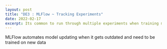```yaml
---
layout: post
title: "DE3 : MLFlow ~ Tracking Experiments"
date: 2022-02-17
excerpt: Its common to run through multiple experiments when training machine learing models to find the optimal parameters and algorithms. MLFlow automates experiments tracking as its core feature.
---
```


MLFlow automates model updating when it gets outdated and need to be trained on new data
